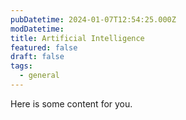```yaml
---
pubDatetime: 2024-01-07T12:54:25.000Z
modDatetime:
title: Artificial Intelligence
featured: false
draft: false
tags:
  - general
---
```


Here is some content for you.
